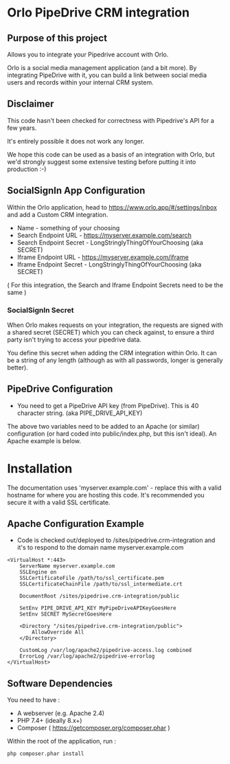 # Orlo PipeDrive CRM integration

## Purpose of this project

Allows you to integrate your Pipedrive account with Orlo.

Orlo is a social media management application (and a bit more). By integrating PipeDrive with it, you can build a link
between
social media users and records within your internal CRM system.

## Disclaimer

This code hasn't been checked for correctness with Pipedrive's API for a few years.

It's entirely possible it does not work any longer.

We hope this code can be used as a basis of an integration with Orlo, but we'd strongly suggest some extensive testing
before putting it into production :-)

## SocialSignIn App Configuration

Within the Orlo application, head to https://www.orlo.app/#/settings/inbox and add a Custom CRM
integration.

* Name - something of your choosing
* Search Endpoint URL - https://myserver.example.com/search
* Search Endpoint Secret - LongStringlyThingOfYourChoosing (aka SECRET)
* Iframe Endpoint URL - https://myserver.example.com/iframe
* Iframe Endpoint Secret - LongStringlyThingOfYourChoosing (aka SECRET)

( For this integration, the Search and Iframe Endpoint Secrets need to be the same )

### SocialSignIn Secret

When Orlo makes requests on your integration, the requests are signed with a shared secret (SECRET) which you can
check against, to ensure a third party isn't trying to access your pipedrive data.

You define this secret when adding the CRM integration within Orlo. It can be a string of any length (although
as with all passwords, longer is generally better).

## PipeDrive Configuration

* You need to get a PipeDrive API key (from PipeDrive). This is 40 character string.  (aka PIPE\_DRIVE\_API\_KEY)

The above two variables need to be added to an Apache (or similar) configuration (or hard coded into public/index.php,
but this isn't ideal). An Apache example is below.

# Installation

The documentation uses 'myserver.example.com' - replace this with a valid hostname for where you are hosting this code.
It's recommended you secure it with a valid SSL certificate.

## Apache Configuration Example

* Code is checked out/deployed to /sites/pipedrive.crm-integration and it's to respond to the domain name
  myserver.example.com

```raw
<VirtualHost *:443>
    ServerName myserver.example.com
    SSLEngine on
    SSLCertificateFile /path/to/ssl_certificate.pem
    SSLCertificateChainFile /path/to/ssl_intermediate.crt

    DocumentRoot /sites/pipedrive.crm-integration/public

    SetEnv PIPE_DRIVE_API_KEY MyPipeDriveAPIKeyGoesHere
    SetEnv SECRET MySecretGoesHere
    
    <Directory "/sites/pipedrive.crm-integration/public">
        AllowOverride All
    </Directory>

    CustomLog /var/log/apache2/pipedrive-access.log combined
    ErrorLog /var/log/apache2/pipedrive-errorlog
</VirtualHost>
```

## Software Dependencies

You need to have :

* A webserver (e.g. Apache 2.4)
* PHP 7.4+ (ideally 8.x+)
* Composer ( https://getcomposer.org/composer.phar )

Within the root of the application, run :

```bash
php composer.phar install
```
